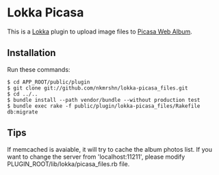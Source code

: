 Lokka Picasa
===========

This is a [Lokka](http://lokka.org) plugin to upload image files to [Picasa Web Album](http://picasaweb.google.com/).

Installation
------------

Run these commands:

    $ cd APP_ROOT/public/plugin
    $ git clone git://github.com/nkmrshn/lokka-picasa_files.git
    $ cd ../..
    $ bundle install --path vendor/bundle --without production test
    $ bundle exec rake -f public/plugin/lokka-picasa_files/Rakefile db:migrate

Tips
----

If memcached is avaiable, it will try to cache the album photos list. If you want to change the server from 'localhost:11211', please modify PLUGIN_ROOT/lib/lokka/picasa_files.rb file.
